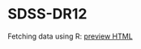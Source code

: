 # SDSS-DR12
Fetching data using R: <a href="http://htmlpreview.github.io/?https://github.com/bbuelens/SDSS-DR12/blob/master/SDSS_DR12_Fetching_data_using_R.html">
preview HTML</a>
